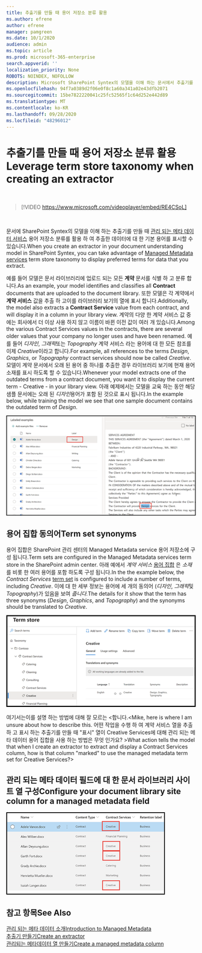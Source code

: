 ```yaml
---
title: 추출기를 만들 때 용어 저장소 분류 활용
ms.author: efrene
author: efrene
manager: pamgreen
ms.date: 10/1/2020
audience: admin
ms.topic: article
ms.prod: microsoft-365-enterprise
search.appverid: ''
localization_priority: None
ROBOTS: NOINDEX, NOFOLLOW
description: Microsoft SharePoint Syntex의 모델을 이해 하는 문서에서 추출기를 만들 때 용어 저장소 분류법을 활용 합니다.
ms.openlocfilehash: 94f7a0389d2f06e0f8c1a60a341a02e43dfb2071
ms.sourcegitcommit: 15be7822220041c25fc52565f1c64d252e442d89
ms.translationtype: MT
ms.contentlocale: ko-KR
ms.lasthandoff: 09/28/2020
ms.locfileid: "48296012"
---
```

# <a name="leverage-term-store-taxonomy-when-creating-an-extractor"></a><span data-ttu-id="407d1-103">추출기를 만들 때 용어 저장소 분류 활용</span><span class="sxs-lookup"><span data-stu-id="407d1-103">Leverage term store taxonomy when creating an extractor</span></span>


</br>

> [!VIDEO https://www.microsoft.com/videoplayer/embed/RE4CSoL]

</br>

<span data-ttu-id="407d1-104">문서에 SharePoint Syntex의 모델을 이해 하는 추출기를 만들 때 [관리 되는 메타 데이터 서비스](https://docs.microsoft.com/sharepoint/managed-metadata#terms) 용어 저장소 분류를 활용 하 여 추출한 데이터에 대 한 기본 용어를 표시할 수 있습니다.</span><span class="sxs-lookup"><span data-stu-id="407d1-104">When you create an extractor in your document understanding model in SharePoint Syntex, you can take advantage of [Managed Metadata services](https://docs.microsoft.com/sharepoint/managed-metadata#terms) term store taxonomy to display preferred terms for data that you extract.</span></span>  

<span data-ttu-id="407d1-105">예를 들어 모델은 문서 라이브러리에 업로드 되는 모든 **계약** 문서를 식별 하 고 분류 합니다.</span><span class="sxs-lookup"><span data-stu-id="407d1-105">As an example, your model identifies and classifies all **Contract** documents that are uploaded to the document library.</span></span>  <span data-ttu-id="407d1-106">또한 모델은 각 계약에서 **계약 서비스** 값을 추출 하 고이를 라이브러리 보기의 열에 표시 합니다.</span><span class="sxs-lookup"><span data-stu-id="407d1-106">Additionally, the model also extracts a **Contract Service** value from each contract, and will display it in a column in your library view.</span></span> <span data-ttu-id="407d1-107">계약의 다양 한 계약 서비스 값 중에는 회사에서 더 이상 사용 하지 않고 이름이 바뀐 이전 값이 여러 개 있습니다.</span><span class="sxs-lookup"><span data-stu-id="407d1-107">Among the various Contract Services values in the contracts, there are several older values that your company no longer uses and have been renamed.</span></span> <span data-ttu-id="407d1-108">예를 들어 *디자인*, *그래픽*또는 *Topography* 계약 서비스 라는 용어에 대 한 모든 참조를 이제 *Creative*이라고 합니다.</span><span class="sxs-lookup"><span data-stu-id="407d1-108">For example, all references to the terms *Design*, *Graphics*, or *Topography* contract services should now be called *Creative*.</span></span> <span data-ttu-id="407d1-109">모델이 계약 문서에서 오래 된 용어 중 하나를 추출한 경우 라이브러리 보기에 현재 용어 소재를 표시 하도록 할 수 있습니다.</span><span class="sxs-lookup"><span data-stu-id="407d1-109">Whenever your model extracts one of the outdated terms from a contract document, you want it to display the current term - Creative - in your library view.</span></span> <span data-ttu-id="407d1-110">아래 예제에서는 모델을 교육 하는 동안 해당 샘플 문서에는 오래 된 *디자인*용어가 포함 된 것으로 표시 됩니다.</span><span class="sxs-lookup"><span data-stu-id="407d1-110">In the example below, while training the model we see that one sample document contains the outdated term of *Design*.</span></span>

   ![용어 저장소](../media/content-understanding/design.png)</br>


## <a name="term-set-synonyms"></a><span data-ttu-id="407d1-112">용어 집합 동의어</span><span class="sxs-lookup"><span data-stu-id="407d1-112">Term set synonyms</span></span> 

<span data-ttu-id="407d1-113">용어 집합은 SharePoint 관리 센터의 Managed Metadata service 용어 저장소에 구성 됩니다.</span><span class="sxs-lookup"><span data-stu-id="407d1-113">Term sets are configured in the Managed Metadata services term store in the SharePoint admin center.</span></span> <span data-ttu-id="407d1-114">아래 예에서 *계약 서비스* [용어 집합](https://docs.microsoft.com/sharepoint/managed-metadata#term-set) 은 *소재*를 비롯 한 여러 용어를 포함 하도록 구성 됩니다.</span><span class="sxs-lookup"><span data-stu-id="407d1-114">In the the example below, the *Contract Services* [term set](https://docs.microsoft.com/sharepoint/managed-metadata#term-set) is configured to include a number of terms, including *Creative*.</span></span>  <span data-ttu-id="407d1-115">이에 대 한 세부 정보는 용어에 세 개의 동의어 (*디자인*, *그래픽*및 *Topography*)가 있음을 보여 *줍니다.*</span><span class="sxs-lookup"><span data-stu-id="407d1-115">The details for it show that the term has three synonyms (*Design*, *Graphics*, and *Topography*) and the synonyms should be translated to *Creative*.</span></span>

   ![용어 집합](../media/content-understanding/term-store.png)</br>

<span data-ttu-id="407d1-117">여기서는이를 설명 하는 방법에 대해 잘 모르는 <합니다.</span><span class="sxs-lookup"><span data-stu-id="407d1-117"><Mike, here is where I am unsure about how to describe this.</span></span>  <span data-ttu-id="407d1-118">어떤 작업을 수행 하 여 계약 서비스 열을 추출 하 고 표시 하는 추출기를 만들 때 "표시" 열이 Creative Services에 대해 관리 되는 메타 데이터 용어 집합을 사용 하는 방법은 무엇 인가요? ></span><span class="sxs-lookup"><span data-stu-id="407d1-118">What action tells the model that when I create an extractor to extract and display a Contract Services column, how is that column "marked" to use the managed metadata term set for Creative Services?></span></span>

## <a name="configure-your-document-library-site-column-for-a-managed-metadata-field"></a><span data-ttu-id="407d1-119">관리 되는 메타 데이터 필드에 대 한 문서 라이브러리 사이트 열 구성</span><span class="sxs-lookup"><span data-stu-id="407d1-119">Configure your document library site column for a managed metadata field</span></span>


   ![관리 되는 메타 데이터 만들기](../media/content-understanding/creative.png)</br>

## <a name="see-also"></a><span data-ttu-id="407d1-121">참고 항목</span><span class="sxs-lookup"><span data-stu-id="407d1-121">See Also</span></span>
[<span data-ttu-id="407d1-122">관리 되는 메타 데이터 소개</span><span class="sxs-lookup"><span data-stu-id="407d1-122">Introduction to Managed Metadata</span></span>](https://docs.microsoft.com/sharepoint/managed-metadata#terms)</br>
[<span data-ttu-id="407d1-123">추출기 만들기</span><span class="sxs-lookup"><span data-stu-id="407d1-123">Create an extractor</span></span>](create-an-extractor.md)</br>
[<span data-ttu-id="407d1-124">관리되는 메타데이터 열 만들기</span><span class="sxs-lookup"><span data-stu-id="407d1-124">Create a managed metadata column</span></span>](https://support.microsoft.com/office/create-a-managed-metadata-column-8fad9e35-a618-4400-b3c7-46f02785d27f?redirectSourcePath=%252farticle%252fc2a06717-8105-4aea-890d-3082853ab7b7&ui=en-US&rs=en-US&ad=US)</br>





